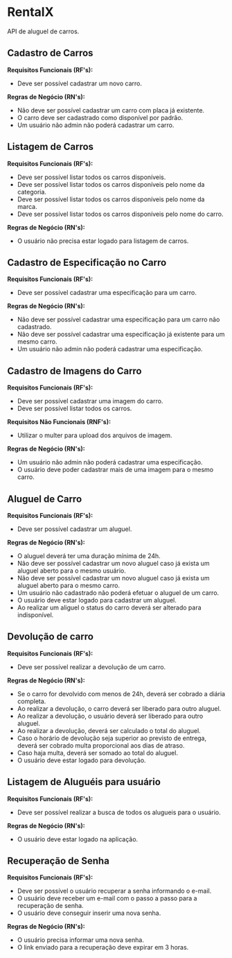# RentalX

API de aluguel de carros.

## Cadastro de Carros

**Requisitos Funcionais (RF's):**

- Deve ser possível cadastrar um novo carro.

**Regras de Negócio (RN's):**

- Não deve ser possível cadastrar um carro com placa já existente.
- O carro deve ser cadastrado como disponível por padrão.
- Um usuário não admin não poderá cadastrar um carro.

## Listagem de Carros

**Requisitos Funcionais (RF's):**

- Deve ser possível listar todos os carros disponíveis.
- Deve ser possível listar todos os carros disponíveis pelo nome da categoria.
- Deve ser possível listar todos os carros disponíveis pelo nome da marca.
- Deve ser possível listar todos os carros disponíveis pelo nome do carro.

**Regras de Negócio (RN's):**

- O usuário não precisa estar logado para listagem de carros.

## Cadastro de Especificação no Carro

**Requisitos Funcionais (RF's):**

- Deve ser possível cadastrar uma especificação para um carro.

**Regras de Negócio (RN's):**

- Não deve ser possível cadastrar uma especificação para um carro não cadastrado.
- Não deve ser possível cadastrar uma especificação já existente para um mesmo carro.
- Um usuário não admin não poderá cadastrar uma especificação.

## Cadastro de Imagens do Carro

**Requisitos Funcionais (RF's):**

- Deve ser possível cadastrar uma imagem do carro.
- Deve ser possível listar todos os carros.

**Requisitos Não Funcionais (RNF's):**

- Utilizar o multer para upload dos arquivos de imagem.

**Regras de Negócio (RN's):**

- Um usuário não admin não poderá cadastrar uma especificação.
- O usuário deve poder cadastrar mais de uma imagem para o mesmo carro.

## Aluguel de Carro

**Requisitos Funcionais (RF's):**

- Deve ser possível cadastrar um aluguel.

**Regras de Negócio (RN's):**

- O aluguel deverá ter uma duração mínima de 24h.
- Não deve ser possível cadastrar um novo aluguel caso já exista um aluguel aberto para o mesmo usuário.
- Não deve ser possível cadastrar um novo aluguel caso já exista um aluguel aberto para o mesmo carro.
- Um usuário não cadastrado não poderá efetuar o aluguel de um carro.
- O usuário deve estar logado para cadastrar um aluguel.
- Ao realizar um aliguel o status do carro deverá ser alterado para indisponível.

## Devolução de carro

**Requisitos Funcionais (RF's):**

- Deve ser possível realizar a devolução de um carro.

**Regras de Negócio (RN's):**

- Se o carro for devolvido com menos de 24h, deverá ser cobrado a diária completa.
- Ao realizar a devolução, o carro deverá ser liberado para outro aluguel.
- Ao realizar a devolução, o usuário deverá ser liberado para outro aluguel.
- Ao realizar a devolução, deverá ser calculado o total do aluguel.
- Caso o horário de devolução seja superior ao previsto de entrega, deverá ser cobrado multa proporcional aos dias de atraso.
- Caso haja multa, deverá ser somado ao total do aluguel.
- O usuário deve estar logado para devolução.

## Listagem de Aluguéis para usuário

**Requisitos Funcionais (RF's):**

- Deve ser possível realizar a busca de todos os alugueis para o usuário.

**Regras de Negócio (RN's):**

- O usuário deve estar logado na aplicação.

## Recuperação de Senha

**Requisitos Funcionais (RF's):**

- Deve ser possível o usuário recuperar a senha informando o e-mail.
- O usuário deve receber um e-mail com o passo a passo para a recuperação de senha.
- O usuário deve conseguir inserir uma nova senha.

**Regras de Negócio (RN's):**

- O usuário precisa informar uma nova senha.
- O link enviado para a recuperação deve expirar em 3 horas.
